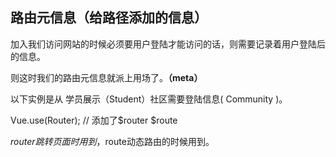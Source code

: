 ## 路由元信息（给路径添加的信息）

加入我们访问网站的时候必须要用户登陆才能访问的话，则需要记录着用户登陆后的信息。

则这时我们的路由元信息就派上用场了。**（meta）**

以下实例是从 学员展示（Student）社区需要登陆信息( Community )。



Vue.use(Router); // 添加了$router $route

$router跳转页面时用到，$route动态路由的时候用到。